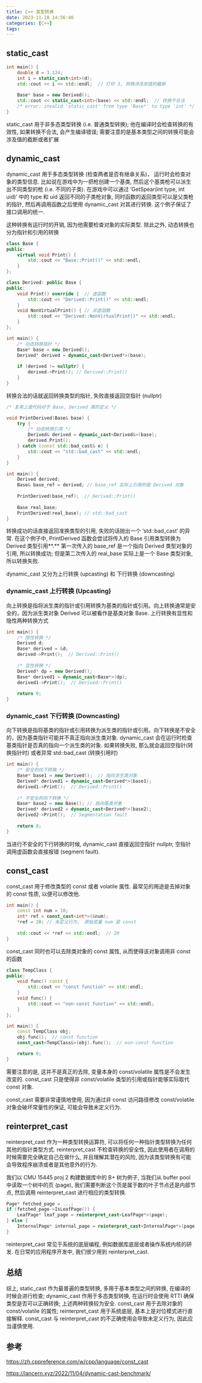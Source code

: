```yaml
---
title: C++ 类型转换
date: 2023-11-18 14:56:40
categories: [C++]
tags:
---
```


## static_cast

```cpp
int main() {
    double d = 3.124;
    int i = static_cast<int>(d);
    std::cout << i << std::endl;  // 打印 3, 转换涉及到值的截断
    
    Base* base = new Derived();
    std::cout << static_cast<int>(base) << std::endl;  // 转换不合法
    /* error: invalid 'static_cast' from type 'Base*' to type 'int' */
}
```

static_cast 用于非多态类型转换 (i.e. 普通类型转换); 他在编译时会检查转换的有效性, 如果转换不合法, 会产生编译错误; 需要注意的是基本类型之间的转换可能会涉及值的截断或者扩展

## dynamic_cast

dynamic_cast 用于多态类型转换 (检查两者是否有继承关系)， 运行时会检查对象的类型信息. 比如说在游戏中为一把枪创建一个基类, 然后这个基类枪可以派生出不同类型的枪 (i.e. 不同的子类). 在游戏中可以通过 ‘GetSpear(int type, int uid)’ 中的 type 和 uid 返回不同的子类枪对象, 同时函数的返回类型可以是父类枪的指针, 然后再调用函数之后使用 dynamic_cast 对其进行转换. 这个例子保证了接口调用的统一.

这种转换有运行时的开销, 因为他需要检查对象的实际类型. 除此之外, 动态转换也分为指针和引用的转换

```cpp
class Base {
public:
    virtual void Print() {
        std::cout << "Base::Print()" << std::endl;
    }
};

class Derived: public Base {
public:
    void Print() override {  // 虚函数
        std::cout << "Derived::Print()" << std::endl;
    }
    void NonVirtualPrint() { // 非虚函数
        std::cout << "Derived::NonVirtualPrint()" << std::endl;
    }
};

int main() {
    /* 动态转换指针 */
    Base* base = new Derived();
    Derived* derived = dynamic_cast<Derived*>(base);
    
    if (derived != nullptr) {
        derived->Print(); // Derived::Print()
    }
}
```

转换合法的话就返回转换类型的指针, 失败直接返回空指针 (nullptr)

```cpp
/* 复用上面代码对于 Base, Derived 类的定义 */

void PrintDerived(Base& base) {
    try {
        /* 动态转换引用 */
        Derived& derived = dynamic_cast<Derived&>(base);
        derived.Print();
    } catch (const std::bad_cast& e) {
        std::cout << "std::bad_cast" << std::endl;
    }
}

int main() {
    Derived derived;
    Base& base_ref = derived; // base_ref 实际上引用的是 Derived 对象
    
    PrintDerived(base_ref);  // Derived::Print()
    
    Base real_base;
    PrintDerived(real_base); // std::bad_cast
}
```

转换成功的话直接返回准换类型的引用, 失败的话抛出一个 ‘std::bad_cast’ 的异常. 在这个例子中, PrintDerived 函数会尝试将传入的 Base 引用类型转换为 Derived 类型引用**.** 第一次传入的 base_ref 是一个指向 Derived 类型对象的引用, 所以转换成功; 但是第二次传入的 real_base 实际上是一个 Base 类型对象, 所以转换失败.
  
dynamic_cast 又分为上行转换 (upcasting) 和 下行转换 (downcasting)

### dynamic_cast 上行转换 (Upcasting)

向上转换是指将派生类的指针或引用转换为基类的指针或引用。向上转换通常是安全的，因为派生类对象 Derived 可以被看作是基类对象 Base. 上行转换有显性和隐性两种转换方式

```cpp
int main() {
    /* 隐性转换 */
    Derived d;
    Base* derived = &d;
    derived->Print();  // Derived::Print()
    
    /* 显性转换 */
    Derived* dp = new Derived();
    Base* derived1 = dynamic_cast<Base*>(dp);
    derived1->Print();  // Derived::Print()
    
    return 0;
}
```

### dynamic_cast 下行转换 (Downcasting)

向下转换是指将基类的指针或引用转换为派生类的指针或引用。向下转换是不安全的，因为基类指针可能并不真正指向派生类对象. dynamic_cast 会在运行时检查基类指针是否真的指向一个派生类的对象. 如果转换失败, 那么就会返回空指针(转换指针时) 或者异常 std::bad_cast (转换引用时)

```cpp
int main() {
    /* 安全的向下转换 */
    Base* base1 = new Derived();  // 指向派生类对象
    Derived* derived1 = dynamic_cast<Derived*>(base1);
    derived1->Print();  // Derived::Print()
    
    /* 不安全的向下转换 */
    Base* base2 = new Base(); // 指向基类对象
    Derived* derived2 = dynamic_cast<Derived*>(base2);
    derived2->Print();  // Segmentation fault 
    
    return 0;
}
```

当进行不安全的下行转换的时候, dynamic_cast 直接返回空指针 nullptr, 空指针调用虚函数会直接报错 (segment fault).

## const_cast

const_cast 用于修改类型的 const 或者 volatile 属性. 最常见的用途是去掉对象的 const 性质, 以便可以修改他.

```cpp
int main() {
    const int num = 10;
    int* ref = const_cast<int*>(&num);
    *ref = 20; // 未定义行为， 原始变量 num 是 const
    
    std::cout << *ref << std::endl;  // 20
}
```

const_cast 同时也可以去除类对象的 const 属性, 从而使得该对象调用非 const 的函数

```cpp
class TempClass {
public:
    void func() const {
        std::cout << "const function" << std::endl;
    }
    void func() {
        std::cout << "non-const function" << std::endl;
    }
};

int main() {
    const TempClass obj;
    obj.func();  // const function
    const_cast<TempClass&>(obj).func();  // non-const function

    return 0;
}
```

需要注意的是, 这并不是真正的去除, 变量本身的 const/volatile 属性是不会发生改变的. const_cast 只是使得非 const/volatile 类型的引用或指针能够实际取代 const 对象.

const_cast 需要非常谨慎地使用, 因为通过非 const 访问路径修改 const/volatile 对象会破坏常量性的保证, 可能会导致未定义行为.

## reinterpret_cast

reinterpret_cast 作为一种类型转换运算符, 可以将任何一种指针类型转换为任何其他的指针类型方式. reinterpret_cast 不检查转换的安全性, 因此使用者在调用的时候需要完全确定自己在做什么, 并且理解其潜在的风险, 因为该类型转换有可能会导致程序崩溃或者是其他意外的行为.

我们以 CMU 15445 proj 2 构建数据库中的 B+ 树为例子, 当我们从 buffer pool 中读取一个树中的页 (page), 我们需要判断这个页是属于数的叶子节点还是内部节点, 然后调用 reinterpret_cast 进行相应的类型转换.

```cpp
Page* fetched_page = ...;
if (fetched_page->IsLeafPage()) {
    LeafPage* leaf_page = reinterpret_cast<LeafPage*>(page);
} else {
    InternalPage* internal_page = reinterpret_cast<InternalPage*>(page);
}
```

reinterpret_cast 常见于系统的底层编程, 例如数据库底层或者操作系统内核的研发. 在日常的应用程序开发中, 我们很少用到 reinterpret_cast.

## 总结

综上, static_cast 作为最普遍的类型转换, 多用于基本类型之间的转换, 在编译的时候会进行检查; dynamic_cast 作用于多态类型转换, 在运行时会使用 RTTI 确保类型是否可以正确转换; 上述两种转换较为安全. const_cast 用于去除对象的 const/volatile 的属性; reinterpret_cast 用于系统底层, 基本上是对位模式进行直接解释. const_cast 与 reinterpret_cast 的不正确使用会导致未定义行为, 因此应当谨慎使用.

## 参考

https://zh.cppreference.com/w/cpp/language/const_cast

https://lancern.xyz/2022/11/04/dynamic-cast-benchmark/

